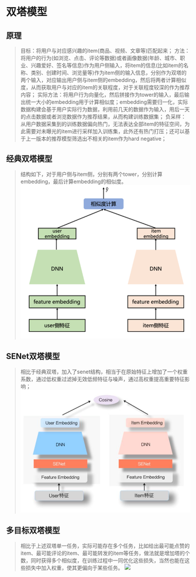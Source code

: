 # 双塔模型

## 原理
> 目标：将用户与对应感兴趣的item(商品、视频、文章等)匹配起来；
> 方法：将用户的行为(如浏览、点击、评论等数据)或者画像数据(年龄、城市、职业、兴趣爱好、签名等信息)作为用户侧输入，将item的信息(比如item的名称、类别、创建时间、浏览量等)作为item侧的输入信息，分别作为双塔的两个输入，对应输出用户侧与item侧的embedding，然后将两者计算相似度，从而获取用户与对应的item的关联程度，对于关联程度较深的作为推荐内容；
> 实际方法：将用户行为向量化，然后拼接作为tower的输入，最后输出统一大小的embedding用于计算相似度；embedding需要归一化，实际数据构建会基于用户实际行为数据，利用前几天的数据作为输入，用后一天的点击数据或者浏览数据作为推荐结果，从而构建训练数据集；
> 负采样：从用户数据采集到的训练数据偏向热门，无法表达全部item的特征空间，为此需要对未曝光的item进行采样加入训练集，此外还有热门打压；还可以基于上一版本的推荐模型筛选出不相关的item作为hard negative；

## 经典双塔模型
> 结构如下，对于用户侧与item侧，分别有两个tower，分别计算embedding，最后计算embedding的相似度。
![](./classical.png)


## SENet双塔模型
> 相比于经典双塔，加入了senet结构，相当于在原始特征上增加了一个权重系数，通过低权重过滤掉无效低频特征与噪声，通过高权重提高重要特征影响；
![](./senettower.png)




## 多目标双塔模型
> 相比于上述双塔单一任务，实际可能存在多个任务，比如给出最可能点赞的item、最可能评论的item、最可能转发的item等任务，做法就是增加塔的个数，同时获得多个相似度，在训练过程中一同优化这些损失，当然也能在这些损失中加入权重，使其更偏向于某些任务。
![](./multarget.png)




